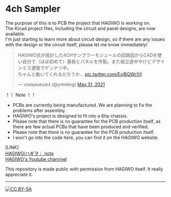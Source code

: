 # 4ch Sampler

The purpose of this is to PCB the project that HAGIWO is working on.  
The Kicad project files, including the circuit and panel designs, are now available.  
I'm just starting to learn more about circuit design, so if there are any issues with the design or the circuit itself, please let me know immediately!

<blockquote class="twitter-tweet"><p lang="ja" dir="ltr">HAGIWO氏が設計した4CHサンプラーモジュールの回路図からCADを使い自分で（ほぼ初めて）基板とパネルを作製。また組立途中やけどデザインミス連発でゲンナリ中。<br>ちゃんと動いてくれるだろうか… <a href="https://t.co/EsjBQWcYjI">pic.twitter.com/EsjBQWcYjI</a></p>&mdash; ıɾuǝʞǝuɐɯɐʎ (@ymnkng) <a href="https://twitter.com/ymnkng/status/1399330045806665729?ref_src=twsrc%5Etfw">May 31, 2021</a></blockquote> <script async src="https://platform.twitter.com/widgets.js" charset="utf-8"></script>

！！ Note ！！

- PCBs are currently being manufactured. We are planning to fix the problems after assembly.
- HAGIWO's project is designed to fit into a 6hp chassis.
- Please note that there is no guarantee for the PCB production itself, as there are few actual PCBs that have been produced and verified.
- Please note that there is no guarantee for the PCB production itself.
- I won't go into the code here, you can find it on the HAGIWO website.

[LINK]  
[HAGIWO/ハギヲ｜ note](https://note.com/solder_state)  
[HAGIWO's Youtube channnel](https://www.youtube.com/channel/UCxErrnnVNEAAXPZvQFwobQw)

This repository is made public with permission from HAGIWO itself. It really appreciate it.

---

[![CC BY-SA](https://licensebuttons.net/l/by-sa/3.0/88x31.png)](https://creativecommons.org/licenses/by-sa/4.0/)
